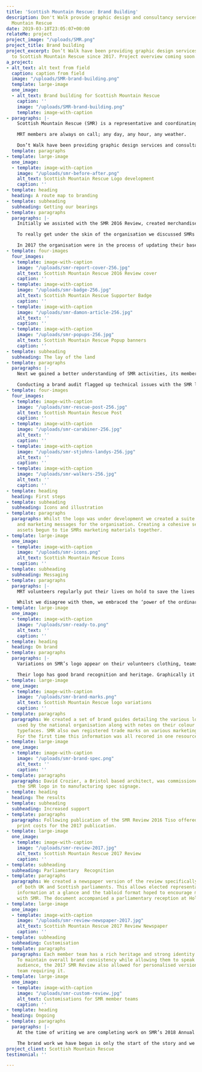```yaml
---
title: 'Scottish Mountain Rescue: Brand Building'
description: Don't Walk provide graphic design and consultancy services to Scottish
  Mountain Rescue
date: 2019-03-18T23:05:07+00:00
relateMe: project
project_image: "/uploads/SMR.png"
project_title: Brand building
project_excerpt: Don’t Walk have been providing graphic design services and consultancy
  to Scottish Mountain Rescue since 2017. Project overview coming soon.
a_project:
- alt_text: alt text from field
  caption: caption from field
  image: "/uploads/SMR-brand-building.png"
  template: large-image
  one_image:
  - alt_text: Brand building for Scottish Mountain Rescue
    caption: ''
    image: "/uploads/SMR-brand-building.png"
    template: image-with-caption
- paragraphs: |-
    Scottish Mountain Rescue (SMR) is a representative and coordinating body for member Mountain Rescue Teams (MRTs) in Scotland. Their membership includes more than 850 volunteers between 24 member MRTs. In addition SMR also serves three Police Scotland MRTs and one RAF MRT.

    MRT members are always on call; any day, any hour, any weather.

    Don’t Walk have been providing graphic design services and consultancy to Scottish Mountain Rescue since 2017.
  template: paragraphs
- template: large-image
  one_image:
  - template: image-with-caption
    image: "/uploads/smr-before-after.png"
    alt_text: Scottish Mountain Rescue Logo development
    caption: ''
- template: heading
  heading: A route map to branding
- template: subheading
  subheading: Getting our bearings
- template: paragraphs
  paragraphs: |-
    Initially we assisted with the SMR 2016 Review, created merchandise and designed exhibition materials. We were exceptionally proud of our work on the annual review but recognised that there was much to be done to develop the charity’s brand identity and communications.

    To really get under the skin of the organisation we discussed SMRs challenges with members of their executive and ran a brand workshop for their members at an SMR general meeting in Stirling.

    In 2017 the organisation were in the process of updating their base signage, had held a joint parliamentary reception at Holyrood and were in the process of hiring a development officer.
- template: four-images
  four_images:
  - template: image-with-caption
    image: "/uploads/smr-report-cover-256.jpg"
    alt_text: Scottish Mountain Rescue 2016 Review cover
    caption: ''
  - template: image-with-caption
    image: "/uploads/smr-badge-256.jpg"
    alt_text: Scottish Mountain Rescue Supporter Badge
    caption: ''
  - template: image-with-caption
    image: "/uploads/smr-damon-article-256.jpg"
    alt_text: ''
    caption: ''
  - template: image-with-caption
    image: "/uploads/smr-popups-256.jpg"
    alt_text: Scottish Mountain Rescue Popup banners
    caption: ''
- template: subheading
  subheading: The lay of the land
- template: paragraphs
  paragraphs: |-
    Next we gained a better understanding of SMR activities, its member teams and the people who volunteer with them. We visited the charity’s office in Aviemore, took a tour of member MRT bases, visited Ochils MRT as they supported a community event and joined Aberdeen MRT on their annual sponsored walk.

    Conducting a brand audit flagged up technical issues with the SMR logo and highlighted the need for an expanded toolkit for SMRs graphic identity.
- template: four-images
  four_images:
  - template: image-with-caption
    image: "/uploads/smr-rescue-post-256.jpg"
    alt_text: Scottish Mountain Rescue Post
    caption: ''
  - template: image-with-caption
    image: "/uploads/smr-carabiner-256.jpg"
    alt_text: ''
    caption: ''
  - template: image-with-caption
    image: "/uploads/smr-stjohns-landys-256.jpg"
    alt_text: ''
    caption: ''
  - template: image-with-caption
    image: "/uploads/smr-walkers-256.jpg"
    alt_text: ''
    caption: ''
- template: heading
  heading: First steps
- template: subheading
  subheading: Icons and illustration
- template: paragraphs
  paragraphs: Whilst the logo was under development we created a suite of icons, illustrations
    and marketing messages for the organisation. Creating a cohesive set of pictorial
    assets begun to tie SMRs marketing materials together.
- template: large-image
  one_image:
  - template: image-with-caption
    image: "/uploads/smr-icons.png"
    alt_text: Scottish Mountain Rescue Icons
    caption: ''
- template: subheading
  subheading: Messaging
- template: paragraphs
  paragraphs: |-
    MRT volunteers regularly put their lives on hold to save the lives of others. It surprised us to find that the majority of those we spoke to did not think of themselves as extraordinary or heroic.

    Whilst we disagree with them, we embraced the ‘power of the ordinary’ as an opportunity to highlight some of the more reasonable unreasonable things that they voluntarily do.
- template: large-image
  one_image:
  - template: image-with-caption
    image: "/uploads/smr-ready-to.png"
    alt_text: ''
    caption: ''
- template: heading
  heading: On brand
- template: paragraphs
  paragraphs: |-
    Variations on SMR’s logo appear on their volunteers clothing, teams vehicle livery, supporters kit, fundraising materials and merchandise across Scotland.

    Their logo has good brand recognition and heritage. Graphically it predated the organisation's name (which changed from the Mountain Rescue Committee of Scotland in 2014). Instead of reinventing the wheel at great expense the logo was redrawn to improve legibility and assist with production. This gives more control on type sizes, reproduces better in print and assists with manufacturing and fabrication requirements.
- template: large-image
  one_image:
  - template: image-with-caption
    image: "/uploads/smr-brand-marks.png"
    alt_text: Scottish Mountain Rescue logo variations
    caption: ''
- template: paragraphs
  paragraphs: We created a set of brand guides detailing the various logos and badges
    used by the national organisation along with notes on their colour values and
    typefaces. SMR also own registered trade marks on various marketing messages.
    For the first time this information was all recored in one resource.
- template: large-image
  one_image:
  - template: image-with-caption
    image: "/uploads/smr-brand-spec.png"
    alt_text: ''
    caption: ''
- template: paragraphs
  paragraphs: David Crozier, a Bristol based architect, was commissioned to transform
    the SMR logo in to manufacturing spec signage.
- template: heading
  heading: The results
- template: subheading
  subheading: Increased support
- template: paragraphs
  paragraphs: Following publication of the SMR Review 2016 Tiso offered to support
    print costs for the 2017 publication.
- template: large-image
  one_image:
  - template: image-with-caption
    image: "/uploads/smr-review-2017.jpg"
    alt_text: Scottish Mountain Rescue 2017 Review
    caption: ''
- template: subheading
  subheading: Parliamentary  Recognition
- template: paragraphs
  paragraphs: We created a newspaper version of the review specifically for members
    of both UK and Scottish parliaments. This allows elected representatives to consume
    information at a glance and the tabloid format hoped to encourage more engagement
    with SMR. The document accompanied a parliamentary reception at Holyrood.
- template: large-image
  one_image:
  - template: image-with-caption
    image: "/uploads/smr-review-newspaper-2017.jpg"
    alt_text: Scottish Mountain Rescue 2017 Review Newspaper
    caption: ''
- template: subheading
  subheading: Customisation
- template: paragraphs
  paragraphs: Each member team has a rich heritage and strong identity of its own.
    To maintain overall brand consistency while allowing them to speak to their local
    audience, the 2017 SMR Review also allowed for personalised versions, for any
    team requiring it.
- template: large-image
  one_image:
  - template: image-with-caption
    image: "/uploads/smr-custom-review.jpg"
    alt_text: Customisations for SMR member teams
    caption: ''
- template: heading
  heading: Ongoing
- template: paragraphs
  paragraphs: |-
    At the time of writing we are completing work on SMR’s 2018 Annual Review.

    The brand work we have begun is only the start of the story and we look forward to developing our relationship with SMR and their member teams.
project_client: Scottish Mountain Rescue
testimonial: ''

---
```

